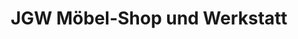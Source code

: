 ---
title: "JGW Möbel-Shop und Werkstatt"
url: /hamm/jgw-moebel-shop-und-werkstatt/
shop: Gebrauchtwaren
---